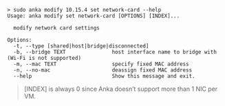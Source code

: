 ```shell
> sudo anka modify 10.15.4 set network-card --help
Usage: anka modify set network-card [OPTIONS] [INDEX]...

  modify network card settings

Options:
  -t, --type [shared|host|bridge|disconnected]
  -b, --bridge TEXT               host interface name to bridge with (Wi-Fi is not supported)
  -m, --mac TEXT                  specify fixed MAC address
  -n, --no-mac                    deassign fixed MAC address
  --help                          Show this message and exit.
```

> [INDEX] is always 0 since Anka doesn’t support more than 1 NIC per VM.
